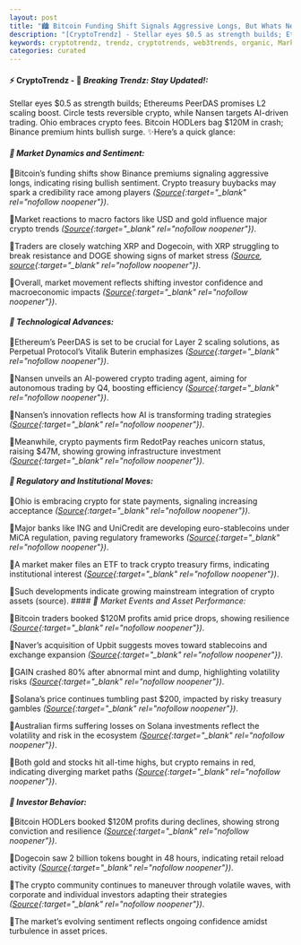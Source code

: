 ```yaml
---
layout: post
title: "🏙️ Bitcoin Funding Shift Signals Aggressive Longs, But Whats Next?"
description: "[CryptoTrendz] - Stellar eyes $0.5 as strength builds; Ethereums PeerDAS promises L2 scaling boost. Circle tests reversible crypto, while Nansen targets AI-driven trading. Ohio embraces crypto fees. Bitcoin HODLers bag $120M in crash; Binance premium hints bullish surge."
keywords: cryptotrendz, trendz, cryptotrends, web3trends, organic, Market, Analyst, Bitcoin, DOGE, trading, crypto, Binance, AI, stablecoin, Dogecoin
categories: curated
---
```


#### ⚡ CryptoTrendz - 📌 *Breaking Trendz: Stay Updated!:*

Stellar eyes $0.5 as strength builds; Ethereums PeerDAS promises L2 scaling boost. Circle tests reversible crypto, while Nansen targets AI-driven trading. Ohio embraces crypto fees. Bitcoin HODLers bag $120M in crash; Binance premium hints bullish surge. ✨Here’s a quick glance:


#### *🔖  Market Dynamics and Sentiment:*  

🔹Bitcoin’s funding shifts show Binance premiums signaling aggressive longs, indicating rising bullish sentiment. Crypto treasury buybacks may spark a credibility race among players *([Source](https://s.avyag.com/zmi3){:target="_blank" rel="nofollow noopener"})*.  

🔹Market reactions to macro factors like USD and gold influence major crypto trends *([Source](https://s.avyag.com/p6yo){:target="_blank" rel="nofollow noopener"})*.  

🔹Traders are closely watching XRP and Dogecoin, with XRP struggling to break resistance and DOGE showing signs of market stress *([Source](https://s.avyag.com/zhbb), [source](https://s.avyag.com/96zw){:target="_blank" rel="nofollow noopener"})*.  

🔹Overall, market movement reflects shifting investor confidence and macroeconomic impacts *([Source](https://s.avyag.com/tvl0){:target="_blank" rel="nofollow noopener"})*.  

#### *🔖  Technological Advances:*  

🔹Ethereum’s PeerDAS is set to be crucial for Layer 2 scaling solutions, as Perpetual Protocol’s Vitalik Buterin emphasizes *([Source](https://s.avyag.com/6gff){:target="_blank" rel="nofollow noopener"})*.  

🔹Nansen unveils an AI-powered crypto trading agent, aiming for autonomous trading by Q4, boosting efficiency *([Source](https://s.avyag.com/dalh){:target="_blank" rel="nofollow noopener"})*.  

🔹Nansen’s innovation reflects how AI is transforming trading strategies *([Source](https://s.avyag.com/dalh){:target="_blank" rel="nofollow noopener"})*.  

🔹Meanwhile, crypto payments firm RedotPay reaches unicorn status, raising $47M, showing growing infrastructure investment *([Source](https://s.avyag.com/7nw9){:target="_blank" rel="nofollow noopener"})*.  

#### *🔖  Regulatory and Institutional Moves:*  

🔹Ohio is embracing crypto for state payments, signaling increasing acceptance *([Source](https://s.avyag.com/snee){:target="_blank" rel="nofollow noopener"})*.  

🔹Major banks like ING and UniCredit are developing euro-stablecoins under MiCA regulation, paving regulatory frameworks *([Source](https://s.avyag.com/ru2n){:target="_blank" rel="nofollow noopener"})*.  

🔹A market maker files an ETF to track crypto treasury firms, indicating institutional interest *([Source](https://s.avyag.com/w8cq){:target="_blank" rel="nofollow noopener"})*.  

🔹Such developments indicate growing mainstream integration of crypto assets (source). #### *🔖  Market Events and Asset Performance:*  

🔹Bitcoin traders booked $120M profits amid price drops, showing resilience *([Source](https://s.avyag.com/uldl){:target="_blank" rel="nofollow noopener"})*.  

🔹Naver’s acquisition of Upbit suggests moves toward stablecoins and exchange expansion *([Source](https://s.avyag.com/bp3m){:target="_blank" rel="nofollow noopener"})*.  

🔹GAIN crashed 80% after abnormal mint and dump, highlighting volatility risks *([Source](https://s.avyag.com/tvl0){:target="_blank" rel="nofollow noopener"})*.  

🔹Solana’s price continues tumbling past $200, impacted by risky treasury gambles *([Source](https://s.avyag.com/z2nz){:target="_blank" rel="nofollow noopener"})*.  

🔹Australian firms suffering losses on Solana investments reflect the volatility and risk in the ecosystem *([Source](https://s.avyag.com/ssen){:target="_blank" rel="nofollow noopener"})*.  

🔹Both gold and stocks hit all-time highs, but crypto remains in red, indicating diverging market paths *([Source](https://s.avyag.com/clwo){:target="_blank" rel="nofollow noopener"})*.  

#### *🔖  Investor Behavior:*  

🔹Bitcoin HODLers booked $120M profits during declines, showing strong conviction and resilience *([Source](https://s.avyag.com/uldl){:target="_blank" rel="nofollow noopener"})*.  

🔹Dogecoin saw 2 billion tokens bought in 48 hours, indicating retail reload activity *([Source](https://s.avyag.com/mz5x){:target="_blank" rel="nofollow noopener"})*.  

🔹The crypto community continues to maneuver through volatile waves, with corporate and individual investors adapting their strategies *([Source](https://s.avyag.com/7nw9){:target="_blank" rel="nofollow noopener"})*.  

🔹The market’s evolving sentiment reflects ongoing confidence amidst turbulence in asset prices.